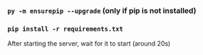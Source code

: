 ### `py -m ensurepip --upgrade` (only if pip is not installed)
### `pip install -r requirements.txt`
After starting the server, wait for it to start (around 20s)
